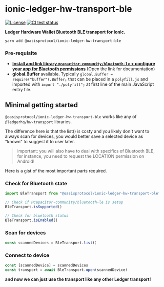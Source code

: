# ionic-ledger-hw-transport-ble

[![License](https://img.shields.io/badge/License-Apache%202.0-blue.svg)](https://opensource.org/licenses/Apache-2.0)
[![CI test status][github-ci-tests-badge]][github-ci-tests-link]

<!-- markdownlint-disable line-length -->
[github-ci-tests-badge]: https://github.com/oasisprotocol/ionic-ledger-hw-transport-ble/workflows/ci-test/badge.svg
[github-ci-tests-link]: https://github.com/oasisprotocol/ionic-ledger-hw-transport-ble/actions?query=workflow:ci-test+branch:master
<!-- markdownlint-enable line-length -->

**Ledger Hardware Wallet Bluetooth BLE transport for Ionic.**

```shell
yarn add @oasisprotocol/ionic-ledger-hw-transport-ble
```

### Pre-requisite

-   [**Install and link library `@capacitor-community/bluetooth-le` + configure your app for Bluetooth permissions**](https://github.com/capacitor-community/bluetooth-le) (Open the link for documentation)
-   **global.Buffer** available. Typically `global.Buffer = require("buffer").Buffer;` that can be placed in a `polyfill.js` and imported with `import "./polyfill";` at first line of the main JavaScript entry file.

## Minimal getting started

`@oasisprotocol/ionic-ledger-hw-transport-ble` works like any of `@ledgerhq/hw-transport` libraries.

The difference here is that the list() is costy and you likely don't want to always scan for devices, you would better save a selected device as "known" to suggest it to user later.

> Important: you will also have to deal with specifics of Bluetooth BLE, for instance, you need to request the LOCATION permission on Android!

Here is a gist of the most important parts required.

### Check for Bluetooth state

```ts
import BleTransport from "@oasisprotocol/ionic-ledger-hw-transport-ble";

// Check if @capacitor-community/bluetooth-le is setup
BleTransport.isSupported()

// Check for bluetooth status
BleTransport.isEnabled()
```

### Scan for devices

```ts
const scannedDevices = BleTransport.list()
```

### Connect to device

```ts
const [scannedDevice] = scannedDevices
const transport = await BleTransport.open(scannedDevice)
```

**and now we can just use the transport like any other Ledger transport!**
